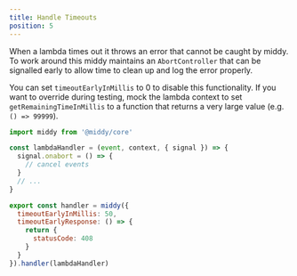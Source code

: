 ```yaml
---
title: Handle Timeouts
position: 5
---
```


When a lambda times out it throws an error that cannot be caught by middy. To work around this middy maintains an `AbortController` that can be signalled early to allow time to clean up and log the error properly.

You can set `timeoutEarlyInMillis` to 0 to disable this functionality. If you want to override during testing, mock the lambda context to set `getRemainingTimeInMillis` to a function that returns a very large value (e.g. `() => 99999`).

```javascript
import middy from '@middy/core'

const lambdaHandler = (event, context, { signal }) => {
  signal.onabort = () => {
    // cancel events
  }
  // ...
}

export const handler = middy({
  timeoutEarlyInMillis: 50,
  timeoutEarlyResponse: () => {
    return {
      statusCode: 408
    }
  }
}).handler(lambdaHandler)
```
